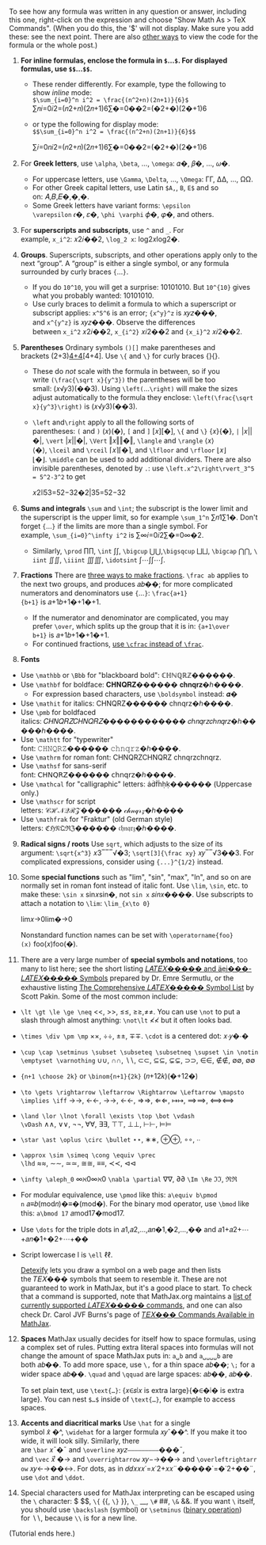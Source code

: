 To see how any formula was written in any question or answer, including this one, right-click on the expression and choose "Show Math As > TeX Commands". (When you do this, the '$' will not display. Make sure you add these: see the next point. There are also [other ways](https://math.meta.stackexchange.com/questions/659/how-to-view-latex-source-of-equations) to view the code for the formula or the whole post.)

1. **For inline formulas, enclose the formula in `$`…`$`. For displayed formulas, use `$$`…`$$`.**
    
    - These render differently. For example, type the following to show _inline_ mode:  
        `$\sum_{i=0}^n i^2 = \frac{(n^2+n)(2n+1)}{6}$`  
        ∑𝑛𝑖=0𝑖2=(𝑛2+𝑛)(2𝑛+1)6∑�=0��2=(�2+�)(2�+1)6
    - or type the following for display mode:  
        `$$\sum_{i=0}^n i^2 = \frac{(n^2+n)(2n+1)}{6}$$`  
        
        ∑𝑖=0𝑛𝑖2=(𝑛2+𝑛)(2𝑛+1)6∑�=0��2=(�2+�)(2�+1)6
        
2. For **Greek letters**, use `\alpha`, `\beta`, …, `\omega`: 𝛼�, 𝛽�, …, 𝜔�.
    
    - For uppercase letters, use `\Gamma`, `\Delta`, …, `\Omega`: ΓΓ, ΔΔ, …, ΩΩ.
    - For other Greek capital letters, use Latin `$A,`, `B`, `E$` and so on: 𝐴,𝐵,𝐸�,�,�.
    - Some Greek letters have variant forms: `\epsilon \varepsilon` 𝜖�, 𝜀�, `\phi \varphi` 𝜙�, 𝜑�, and others.
3. For **superscripts and subscripts**, use `^` and `_`. For example, `x_i^2`: 𝑥2𝑖��2, `\log_2 x`: log2𝑥log2⁡�.
    
4. **Groups**. Superscripts, subscripts, and other operations apply only to the next “group”. A “group” is either a single symbol, or any formula surrounded by curly braces `{`…`}`.
    
    - If you do `10^10`, you will get a surprise: 10101010. But `10^{10}` gives what you probably wanted: 10101010.
    - Use curly braces to delimit a formula to which a superscript or subscript applies: `x^5^6` is an error; `{x^y}^z` is 𝑥𝑦𝑧���, and `x^{y^z}` is 𝑥𝑦𝑧���. Observe the differences between `x_i^2` 𝑥2𝑖��2, `x_{i^2}` 𝑥𝑖2��2 and `{x_i}^2` 𝑥𝑖2��2.
5. **Parentheses** Ordinary symbols `()[]` make parentheses and brackets (2+3)[4+4](2+3)[4+4]. Use `\{` and `\}` for curly braces {}{}.
    
    - These do _not_ scale with the formula in between, so if you write `(\frac{\sqrt x}{y^3})` the parentheses will be too small: (𝑥√𝑦3)(��3). Using `\left(`…`\right)` will make the sizes adjust automatically to the formula they enclose: `\left(\frac{\sqrt x}{y^3}\right)` is (𝑥√𝑦3)(��3).
        
    - `\left` and`\right` apply to all the following sorts of parentheses: `(` and `)` (𝑥)(�), `[` and `]` [𝑥][�], `\{` and `\}` {𝑥}{�}, `|` |𝑥||�|, `\vert` |𝑥||�|, `\Vert` ‖𝑥‖‖�‖, `\langle` and `\rangle` ⟨𝑥⟩⟨�⟩, `\lceil` and `\rceil` ⌈𝑥⌉⌈�⌉, and `\lfloor` and `\rfloor` ⌊𝑥⌋⌊�⌋. `\middle` can be used to add additional dividers. There are also invisible parentheses, denoted by `.`: use `\left.x^2\right\rvert_3^5 = 5^2-3^2` to get
        
        𝑥2∣∣53=52−32�2|35=52−32
        
6. **Sums and integrals** `\sum` and `\int`; the subscript is the lower limit and the superscript is the upper limit, so for example `\sum_1^n` ∑𝑛1∑1�. Don't forget `{`…`}` if the limits are more than a single symbol. For example, `\sum_{i=0}^\infty i^2` is ∑∞𝑖=0𝑖2∑�=0∞�2.
    
    - Similarly, `\prod` ∏∏, `\int` ∫∫, `\bigcup` ⋃⋃,`\bigsqcup` ⨆⨆, `\bigcap` ⋂⋂, `\iint` ∬∬, `\iiint` ∭∭, `\idotsint` ∫⋯∫∫⋯∫.
7. **Fractions** There are [three ways to make fractions](https://math.meta.stackexchange.com/questions/12978/should-dfrac-be-edited-in). `\frac ab` applies to the next two groups, and produces 𝑎𝑏��; for more complicated numerators and denominators use `{`…`}`: `\frac{a+1}{b+1}` is 𝑎+1𝑏+1�+1�+1.
    
    - If the numerator and denominator are complicated, you may prefer `\over`, which splits up the group that it is in: `{a+1\over b+1}` is 𝑎+1𝑏+1�+1�+1.
    - For continued fractions, [use `\cfrac` instead of `\frac`](https://math.meta.stackexchange.com/questions/5020/mathjax-basic-tutorial-and-quick-reference/5058#5058).
8. **Fonts**
    

- Use `\mathbb` or `\Bbb` for "blackboard bold": ℂℍℕℚℝℤ������.
- Use `\mathbf` for boldface: 𝐂𝐇𝐍𝐐𝐑𝐙������ 𝐜𝐡𝐧𝐪𝐫𝐳�ℎ����.
    - For expression based characters, use `\boldsymbol` instead: 𝜶�
- Use `\mathit` for italics: CHNQRZ������ chnqrz�ℎ����.
- Use `\pmb` for boldfaced italics: 𝐶𝐻𝑁𝑄𝑅𝑍𝐶𝐻𝑁𝑄𝑅𝑍������������ 𝑐ℎ𝑛𝑞𝑟𝑧𝑐ℎ𝑛𝑞𝑟𝑧�ℎ�����ℎ����.
- Use `\mathtt` for "typewriter" font: 𝙲𝙷𝙽𝚀𝚁𝚉������ 𝚌𝚑𝚗𝚚𝚛𝚣�ℎ����.
- Use `\mathrm` for roman font: CHNQRZCHNQRZ chnqrzchnqrz.
- Use `\mathsf` for sans-serif font: 𝖢𝖧𝖭𝖰𝖱𝖹������ 𝖼𝗁𝗇𝗊𝗋𝗓�ℎ����.
- Use `\mathcal` for "calligraphic" letters: ������ (Uppercase only.)
- Use `\mathscr` for script letters: 𝒞ℋ𝒩𝒬ℛ𝒵������ 𝒸𝒽𝓃𝓆𝓇𝓏�ℎ����
- Use `\mathfrak` for "Fraktur" (old German style) letters: ℭℌ𝔑𝔔ℜℨ������ 𝔠𝔥𝔫𝔮𝔯𝔷�ℎ����.

9. **Radical signs / roots** Use `sqrt`, which adjusts to the size of its argument: `\sqrt{x^3}` 𝑥3‾‾‾√�3; `\sqrt[3]{\frac xy}` 𝑥𝑦‾‾√3��3. For complicated expressions, consider using `{...}^{1/2}` instead.
    
10. Some **special functions** such as "lim", "sin", "max", "ln", and so on are normally set in roman font instead of italic font. Use `\lim`, `\sin`, etc. to make these: `\sin x` sin𝑥sin⁡�, not `sin x` 𝑠𝑖𝑛𝑥����. Use subscripts to attach a notation to `\lim`: `\lim_{x\to 0}`
    
    lim𝑥→0lim�→0
    
    Nonstandard function names can be set with `\operatorname{foo}(x)` foo(𝑥)foo⁡(�).
    
11. There are a very large number of **special symbols and notations**, too many to list here; see the short listing [𝐿𝐴𝑇𝐸𝑋����� and ���-𝐿𝐴𝑇𝐸𝑋����� Symbols](https://pic.plover.com/MISC/symbols.pdf) prepared by Dr. Emre Sermutlu, or the exhaustive listing [The Comprehensive 𝐿𝐴𝑇𝐸𝑋����� Symbol List](https://www.ctan.org/tex-archive/info/symbols/comprehensive/symbols-a4.pdf) by Scott Pakin. Some of the most common include:
    

- `\lt \gt \le \ge \neq` <<, >>, ≤≤, ≥≥,≠≠. You can use `\not` to put a slash through almost anything: `\not\lt` ≮≮ but it often looks bad.
    
- `\times \div \pm \mp` ××, ÷÷, ±±, ∓∓. `\cdot` is a centered dot: 𝑥⋅𝑦�⋅�
    
- `\cup \cap \setminus \subset \subseteq \subsetneq \supset \in \notin \emptyset \varnothing` ∪∪, ∩∩, ∖∖, ⊂⊂, ⊆⊆, ⊊⊊, ⊃⊃, ∈∈, ∉∉, ∅∅, ∅∅
    
- `{n+1 \choose 2k}` or `\binom{n+1}{2k}` (𝑛+12𝑘)(�+12�)
    
- `\to \gets \rightarrow \leftarrow \Rightarrow \Leftarrow \mapsto \implies \iff` →→, ←←, →→, ←←, ⇒⇒, ⇐⇐, ↦↦, ⟹⟹, ⟺⟺
    
- `\land \lor \lnot \forall \exists \top \bot \vdash \vDash` ∧∧, ∨∨, ¬¬, ∀∀, ∃∃, ⊤⊤, ⊥⊥, ⊢⊢, ⊨⊨
    
- `\star \ast \oplus \circ \bullet` ⋆⋆, ∗∗, ⊕⊕, ∘∘, ∙∙
    
- `\approx \sim \simeq \cong \equiv \prec \lhd` ≈≈, ∼∼, ≃≃, ≅≅, ≡≡, ≺≺, ⊲⊲
    
- `\infty \aleph_0` ∞ℵ0∞ℵ0 `\nabla \partial` ∇∇, ∂∂ `\Im \Re` ℑℑ, ℜℜ
    
- For modular equivalence, use `\pmod` like this: `a\equiv b\pmod n` 𝑎≡𝑏(mod𝑛)�≡�(mod�). For the binary mod operator, use `\bmod` like this: `a\bmod 17` 𝑎mod17�mod17.
    
- Use `\dots` for the triple dots in 𝑎1,𝑎2,…,𝑎𝑛�1,�2,…,�� and 𝑎1+𝑎2+⋯+𝑎𝑛�1+�2+⋯+��
    
- Script lowercase l is `\ell` ℓℓ.
    
    [Detexify](https://detexify.kirelabs.org/classify.html) lets you draw a symbol on a web page and then lists the 𝑇𝐸𝑋��� symbols that seem to resemble it. These are not guaranteed to work in MathJax, but it's a good place to start. To check that a command is supported, note that MathJax.org maintains a [list of currently supported 𝐿𝐴𝑇𝐸𝑋����� commands](https://docs.mathjax.org/en/latest/input/tex/macros/index.html), and one can also check Dr. Carol JVF Burns's page of [𝑇𝐸𝑋��� Commands Available in MathJax](https://www.onemathematicalcat.org/MathJaxDocumentation/TeXSyntax.htm).
    

12. **Spaces** MathJax usually decides for itself how to space formulas, using a complex set of rules. Putting extra literal spaces into formulas will not change the amount of space MathJax puts in: `a␣b` and `a␣␣␣␣b` are both 𝑎𝑏��. To add more space, use `\,` for a thin space 𝑎𝑏��; `\;` for a wider space 𝑎𝑏��. `\quad` and `\qquad` are large spaces: 𝑎𝑏��, 𝑎𝑏��.
    
    To set plain text, use `\text{…}`: {𝑥∈𝑠∣𝑥 is extra large}{�∈�∣� is extra large}. You can nest `$…$` inside of `\text{…}`, for example to access spaces.
    
13. **Accents and diacritical marks** Use `\hat` for a single symbol 𝑥̂ �^, `\widehat` for a larger formula 𝑥𝑦ˆ��^. If you make it too wide, it will look silly. Similarly, there are `\bar` 𝑥¯�¯ and `\overline` 𝑥𝑦𝑧⎯⎯⎯⎯⎯⎯⎯⎯⎯���¯, and `\vec` 𝑥⃗ �→ and `\overrightarrow` 𝑥𝑦−→��→ and `\overleftrightarrow` 𝑥𝑦←→��↔. For dots, as in 𝑑𝑑𝑥𝑥𝑥˙=𝑥˙2+𝑥𝑥¨�����˙=�˙2+��¨, use `\dot` and `\ddot`.
    
14. Special characters used for MathJax interpreting can be escaped using the `\` character: \$ $$, `\{` {{, `\}` }}, `\_` __, `\#` ##, `\&` &&. If you want `\` itself, you should use `\backslash` (symbol) or `\setminus` ([binary operation](https://tex.stackexchange.com/questions/511328/difference-between-commands-setminus-and-backslash/511332#511332)) for ∖∖, because `\\` is for a new line.
    

(Tutorial ends here.)